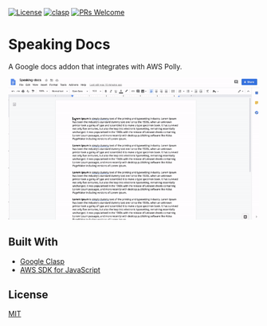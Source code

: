 [![License](https://img.shields.io/github/license/brieferbooks/speaking-docs)](https://github.com/brieferbooks/speaking-docs/blob/master/LICENSE)
[![clasp](https://img.shields.io/badge/built%20with-clasp-4285f4.svg)](https://github.com/google/clasp)
[![PRs Welcome](https://img.shields.io/badge/PRs-welcome-blue)](https://github.com/brieferbooks/speaking-docs/pulls)

# Speaking Docs
A Google docs addon that integrates with AWS Polly.

<kbd>
    <img src="demo.gif" alt="Demo video">
</kbd>

## Built With
* [Google Clasp](https://github.com/google/clasp)
* [AWS SDK for JavaScript](https://github.com/aws/aws-sdk-js)

## License

[MIT](https://github.com/brieferbooks/speaking-docs/blob/master/LICENSE)
